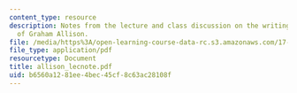 ```yaml
---
content_type: resource
description: Notes from the lecture and class discussion on the writings and ideas
  of Graham Allison.
file: /media/https%3A/open-learning-course-data-rc.s3.amazonaws.com/17-960-foundations-of-political-science-fall-2004/b6560a1281ee4bec45cf8c63ac28108f_allison_lecnote.pdf
file_type: application/pdf
resourcetype: Document
title: allison_lecnote.pdf
uid: b6560a12-81ee-4bec-45cf-8c63ac28108f
---
```

